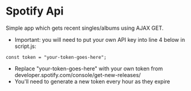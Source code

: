 # Spotify Api
Simple app which gets recent singles/albums using AJAX GET.

- Important: you will need to put your own API key into line 4 below in script.js:
```
const token = "your-token-goes-here";
```

- Replace "your-token-goes-here" with your own token from developer.spotify.com/console/get-new-releases/
- You'll need to generate a new token every hour as they expire
